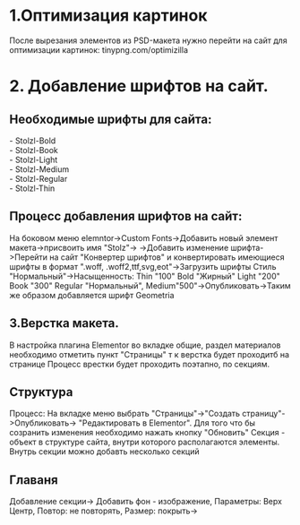 <h1>1.Оптимизация картинок</h1>
После вырезания элементов из PSD-макета нужно перейти на сайт 
для оптимизации картинок: tinypng.com/optimizilla
<h1>2. Добавление шрифтов на сайт.</h1>
<h2>Необходимые шрифты для сайта:</h2>
- Stolzl-Bold<br/>
- Stolzl-Book<br/>
- Stolzl-Light<br/>
- Stolzl-Medium<br/>
- Stolzl-Regular<br/>
- Stolzl-Thin
<h2>Процесс добавления шрифтов на сайт:</h2>
На боковом меню elemntor->Custom Fonts->Добавить новый элемент макета->присвоить имя "Stolz"->
->Добавить изменение шрифта->Перейти на сайт "Конвертер шрифтов" и конвертировать 
имеющиеся шрифты в формат ".woff, .woff2,ttf,svg,eot"->Загрузить шрифты
Стиль "Нормальный"->Насыщенность:
Thin "100"
Bold "Жирный" 
Light "200"
Book "300"
Regular "Нормальный", 
Medium"500"->Опубликовать->Таким же образом добавляется шрифт Geometria
<h2>3.Верстка макета.</h2>
В настройка плагина Elementor во вкладке общие, раздел материалов необходимо отметить пункт
"Страницы" т к верстка будет проходитб на странице
Процесс врестки будет проходить поэтапно, по секциям.
<h2>Структура</h2>
Процесс: На вкладке меню выбрать "Страницы"->"Создать страницу"->Опубликовать->
"Редактировать в Elementor". Для того что бы созранить изменения необходимо нажать 
кнопку "Обновить"
Секция - объект в структуре сайта, внутри которого располагаются элементы. Внутрь секции можно добавть несколько секций
<h2>Главаня</h2>
Добавление секции-> Добавить фон - изображение, Параметры: Верх Центр, Повтор: не повторять, 
Размер: покрыть->












